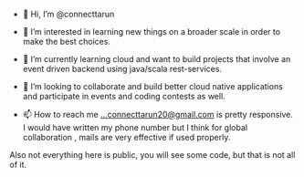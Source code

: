 - 👋 Hi, I’m @connecttarun
- 👀 I’m interested in learning new things on a broader scale in order to make the best choices.
- 🌱 I’m currently learning cloud and want to build projects that involve an event driven backend using java/scala rest-services.
- 💞️ I’m looking to collaborate and build better cloud native applications and participate in events and coding contests as well. 
     
- 📫 How to reach me ...connecttarun20@gmail.com is pretty responsive. I would have written my phone number but I think for global collaboration , 
mails are very effective if used properly.

Also not everything here is public, you will see some code, but that is not all of it.
<!---
connecttarun/connecttarun is a ✨ special ✨ repository because its `README.md` (this file) appears on your GitHub profile.
You can click the Preview link to take a look at your changes.
--->
